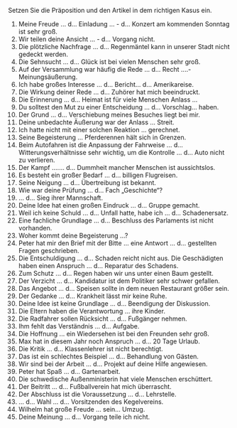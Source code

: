 Setzen Sie die Präposition und den Artikel in dem richtigen Kasus ein.
1. Meine Freude ... d... Einladung ... - d... Konzert am kommenden Sonntag ist sehr groß.
2. Wir teilen deine Ansicht ... - d... Vorgang nicht.
3. Die plötzliche Nachfrage ... d... Regenmäntel kann in unserer Stadt nicht gedeckt werden.
4. Die Sehnsucht ... d... Glück ist bei vielen Menschen sehr groß.
5. Auf der Versammlung war häufig die Rede ... d... Recht ....- Meinungsäußerung.
6. Ich habe großes Interesse ... d... Bericht... d... Amerikareise.
7. Die Wirkung deiner Rede ... d... Zuhörer hat mich beeindruckt.
8. Die Erinnerung ... d... Heimat ist für viele Menschen Anlass ...
9. Du solltest den Mut zu einer Entscheidung ... d... Vorschlag... haben.
10. Der Grund ... d... Verschiebung meines Besuches liegt bei mir.
11. Deine unbedachte Äußerung war der Anlass ... Streit.
12. Ich hatte nicht mit einer solchen Reaktion ... gerechnet.
13. Seine Begeisterung ... Pferderennen hält sich in Grenzen.
14. Beim Autofahren ist die Anpassung der Fahrweise ... d... Witterungsverhältnisse sehr wichtig, um die Kontrolle ... d... Auto nicht zu verlieren.
15. Der Kampf ....... d... Dummheit mancher Menschen ist aussichtslos.
16. Es besteht ein großer Bedarf ... d... billigen Flugreisen.
17. Seine Neigung ... d... Übertreibung ist bekannt.
18. Wie war deine Prüfung ... d... Fach „Geschichte“?
19. ... d... Sieg ihrer Mannschaft.
20. Deine Idee hat einen großen Eindruck ... d... Gruppe gemacht.
21. Weil ich keine Schuld ... d... Unfall hatte, habe ich ... d... Schadenersatz.
22. Eine fachliche Grundlage ... d... Beschluss des Parlaments ist nicht vorhanden.
23. Woher kommt deine Begeisterung ...?
24. Peter hat mir den Brief mit der Bitte ... eine Antwort ... d... gestellten Fragen geschrieben.
25. Die Entschuldigung ... d... Schaden reicht nicht aus. Die Geschädigten haben einen Anspruch ... d... Reparatur des Schadens.
26. Zum Schutz ... d... Regen haben wir uns unter einen Baum gestellt.
27. Der Verzicht ... d... Kandidatur ist dem Politiker sehr schwer gefallen.
28. Das Angebot ... d... Speisen sollte in dem neuen Restaurant größer sein.
29. Der Gedanke ... d... Krankheit lässt mir keine Ruhe.
30. Deine Idee ist keine Grundlage ... d... Beendigung der Diskussion.
31. Die Eltern haben die Verantwortung ... ihre Kinder.
32. Die Radfahrer sollen Rücksicht ... d... Fußgänger nehmen.
33. Ihm fehlt das Verständnis ... d... Aufgabe.
34. Die Hoffnung ... ein Wiedersehen ist bei den Freunden sehr groß.
35. Max hat in diesem Jahr noch Anspruch ... d... 20 Tage Urlaub.
36. Die Kritik ... d... Klassenlehrer ist nicht berechtigt.
37. Das ist ein schlechtes Beispiel ... d... Behandlung von Gästen.
38. Wir sind bei der Arbeit ... d... Projekt auf deine Hilfe angewiesen.
39. Peter hat Spaß ... d... Gartenarbeit.
40. Die schwedische Außenministerin hat viele Menschen erschüttert.
41. Der Beitritt ... d... Fußballverein hat mich überrascht.
42. Der Abschluss ist die Voraussetzung ... d... Lehrstelle.
43. ... d... Wahl ... d... Vorsitzenden des Kegelvereins.
44. Wilhelm hat große Freude ... sein... Umzug.
45. Deine Meinung ... d... Vorgang teile ich nicht.